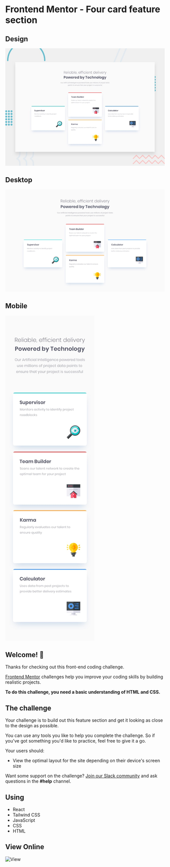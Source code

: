 # Frontend Mentor - Four card feature section

## Design
![Design](./design/desktop-preview.jpg)

## Desktop
![Desktop](./design/desktop-design.jpg)

## Mobile
![Mobile](./design/mobile-design.jpg)

## Welcome! 👋

Thanks for checking out this front-end coding challenge.

[Frontend Mentor](https://www.frontendmentor.io) challenges help you improve your coding skills by building realistic projects.

**To do this challenge, you need a basic understanding of HTML and CSS.**

## The challenge

Your challenge is to build out this feature section and get it looking as close to the design as possible.

You can use any tools you like to help you complete the challenge. So if you've got something you'd like to practice, feel free to give it a go.

Your users should:

- View the optimal layout for the site depending on their device's screen size

Want some support on the challenge? [Join our Slack community](https://www.frontendmentor.io/slack) and ask questions in the **#help** channel.


## Using 
- React 
- Tailwind CSS
- JavaScript
- CSS
- HTML

## View Online
![View](https://yanniro2.github.io/FrontEndMentor-Challange7)

